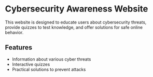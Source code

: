 
# Cybersecurity Awareness Website

This website is designed to educate users about cybersecurity threats, provide quizzes to test knowledge, and offer solutions for safe online behavior.

## Features

- Information about various cyber threats
- Interactive quizzes
- Practical solutions to prevent attacks

